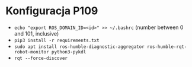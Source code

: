 # Konfiguracja P109
* `echo "export ROS_DOMAIN_ID=<id>" >> ~/.bashrc` (number between 0 and 101, inclusive)
* `pip3 install -r requirements.txt`
* `sudo apt install ros-humble-diagnostic-aggregator ros-humble-rqt-robot-monitor python3-pykdl` 
* `rqt --force-discover`
